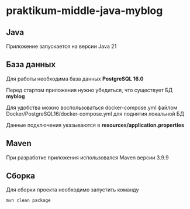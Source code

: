 # praktikum-middle-java-myblog

## Java
Приложение запускается на версии Java 21

## База данных
Для работы необходима база данных **PostgreSQL 16.0**

Перед стартом приложения нужно убедиться, что существует БД **myblog**

Для удобства можно воспользоваться docker-compose.yml файлом Docker/PostgreSQL16/docker-compose.yml для поднятия локальной БД

Данные подключения указываются в **resources/application.properties**

## Maven
При разработке приложения использовался Maven версии 3.9.9

## Сборка
Для сборки проекта необходимо запустить команду
```
mvn clean package
```